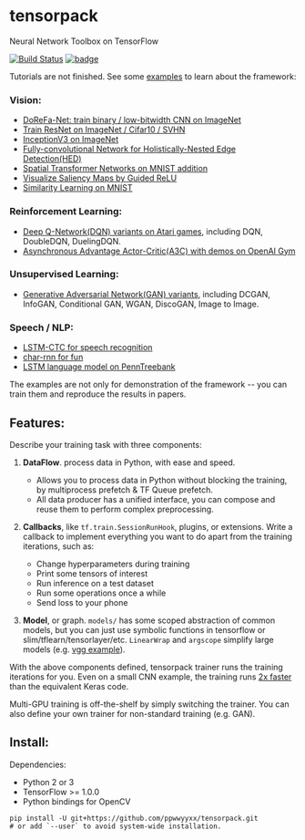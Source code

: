 # tensorpack
Neural Network Toolbox on TensorFlow

[![Build Status](https://travis-ci.org/ppwwyyxx/tensorpack.svg?branch=master)](https://travis-ci.org/ppwwyyxx/tensorpack)
[![badge](https://readthedocs.org/projects/pip/badge/?version=latest)](http://tensorpack.readthedocs.io/en/latest/index.html)

Tutorials are not finished. See some [examples](examples) to learn about the framework:

### Vision:
+ [DoReFa-Net: train binary / low-bitwidth CNN on ImageNet](examples/DoReFa-Net)
+ [Train ResNet on ImageNet / Cifar10 / SVHN](examples/ResNet)
+ [InceptionV3 on ImageNet](examples/Inception/inceptionv3.py)
+ [Fully-convolutional Network for Holistically-Nested Edge Detection(HED)](examples/HED)
+ [Spatial Transformer Networks on MNIST addition](examples/SpatialTransformer)
+ [Visualize Saliency Maps by Guided ReLU](examples/Saliency)
+ [Similarity Learning on MNIST](examples/SimilarityLearning)

### Reinforcement Learning:
+ [Deep Q-Network(DQN) variants on Atari games](examples/DeepQNetwork), including DQN, DoubleDQN, DuelingDQN.
+ [Asynchronous Advantage Actor-Critic(A3C) with demos on OpenAI Gym](examples/A3C-Gym)

### Unsupervised Learning:
+ [Generative Adversarial Network(GAN) variants](examples/GAN), including DCGAN, InfoGAN, Conditional GAN, WGAN, DiscoGAN, Image to Image.

### Speech / NLP:
+ [LSTM-CTC for speech recognition](examples/CTC-TIMIT)
+ [char-rnn for fun](examples/Char-RNN)
+ [LSTM language model on PennTreebank](examples/PennTreebank)

The examples are not only for demonstration of the framework -- you can train them and reproduce the results in papers.

## Features:

Describe your training task with three components:

1. __DataFlow__. process data in Python, with ease and speed.

	+ Allows you to process data in Python without blocking the training, by multiprocess prefetch & TF Queue prefetch.
	+ All data producer has a unified interface, you can compose and reuse them to perform complex preprocessing.

2. __Callbacks__, like `tf.train.SessionRunHook`, plugins, or extensions. Write a callback to implement everything you want to do apart from the training iterations, such as:
	+ Change hyperparameters during training
	+ Print some tensors of interest
	+ Run inference on a test dataset
	+ Run some operations once a while
	+ Send loss to your phone

3. __Model__, or graph. `models/` has some scoped abstraction of common models, but you can just use
	 symbolic functions in tensorflow or slim/tflearn/tensorlayer/etc.
	`LinearWrap` and `argscope` simplify large models (e.g. [vgg example](https://github.com/ppwwyyxx/tensorpack/blob/master/examples/load-vgg16.py)).

With the above components defined, tensorpack trainer runs the training iterations for you.
Even on a small CNN example, the training runs [2x faster](https://gist.github.com/ppwwyyxx/8d95da79f8d97036a7d67c2416c851b6) than the equivalent Keras code.

Multi-GPU training is off-the-shelf by simply switching the trainer.
You can also define your own trainer for non-standard training (e.g. GAN).

## Install:

Dependencies:

+ Python 2 or 3
+ TensorFlow >= 1.0.0
+ Python bindings for OpenCV
```
pip install -U git+https://github.com/ppwwyyxx/tensorpack.git
# or add `--user` to avoid system-wide installation.
```
